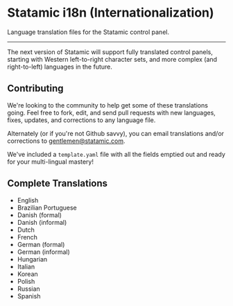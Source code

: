 # Statamic i18n (Internationalization)

Language translation files for the Statamic control panel.

---

The next version of Statamic will support fully translated control panels, starting with Western left-to-right character sets, and more complex (and right-to-left) languages in the future.

## Contributing

We're looking to the community to help get some of these translations going. Feel free to fork, edit, and send pull requests with new languages, fixes, updates, and corrections to any language file.

Alternately (or if you're not Github savvy), you can email translations and/or corrections to <gentlemen@statamic.com>.

We've included a `template.yaml` file with all the fields emptied out and ready for your multi-lingual mastery!

## Complete Translations

- English
- Brazilian Portuguese
- Danish (formal)
- Danish (informal)
- Dutch
- French
- German (formal)
- German (informal)
- Hungarian
- Italian
- Korean
- Polish
- Russian
- Spanish
